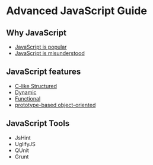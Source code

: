 # Advanced JavaScript Guide

## Why JavaScript

+ [JavaScript is popular](/weareoutman/advancedJSGuide/blob/master/popular.md)
+ [JavaScript is misunderstood](/weareoutman/advancedJSGuide/blob/master/misunderstood.md)

## JavaScript features

+ [C-like Structured](/weareoutman/advancedJSGuide/blob/master/structured.md)
+ [Dynamic](/weareoutman/advancedJSGuide/blob/master/dynamic.md)
+ [Functional](/weareoutman/advancedJSGuide/blob/master/functional.md)
+ [prototype-based object-oriented](/weareoutman/advancedJSGuide/blob/master/prototype.md)

## JavaScript Tools

+ JsHint
+ UglifyJS
+ QUnit
+ Grunt
